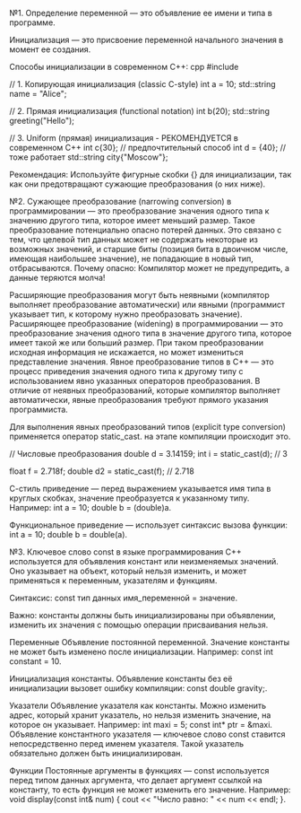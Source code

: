 №1.
Определение переменной — это объявление ее имени и типа в программе.

Инициализация — это присвоение переменной начального значения в момент ее создания.

Способы инициализации в современном C++:
cpp
#include <string>

// 1. Копирующая инициализация (classic C-style)
int a = 10;
std::string name = "Alice";

// 2. Прямая инициализация (functional notation)
int b(20);
std::string greeting("Hello");

// 3. Uniform (прямая) инициализация - РЕКОМЕНДУЕТСЯ в современном C++
int c{30};                    // предпочтительный способ
int d = {40};                 // тоже работает
std::string city{"Moscow"};

Рекомендация: Используйте фигурные скобки {} для инициализации, так как они предотвращают сужающие преобразования (о них ниже).


№2.
Сужающее преобразование (narrowing conversion) в программировании — это преобразование значения одного типа к значению другого типа, которое имеет меньший размер. Такое преобразование потенциально опасно потерей данных. Это связано с тем, что целевой тип данных может не содержать некоторые из возможных значений, и старшие биты (позиция бита в двоичном числе, имеющая наибольшее значение), не попадающие в новый тип, отбрасываются. Почему опасно: Компилятор может не предупредить, а данные теряются молча!



Расширяющие преобразования могут быть неявными (компилятор выполняет преобразование автоматически) или явными (программист указывает тип, к которому нужно преобразовать значение). 
Расширяющее преобразование (widening) в программировании — это преобразование значения одного типа в значение другого типа, которое имеет такой же или больший размер. При таком преобразовании исходная информация не искажается, но может измениться представление значения. 
Явное преобразование типов в C++ — это процесс приведения значения одного типа к другому типу с использованием явно указанных операторов преобразования. В отличие от неявных преобразований, которые компилятор выполняет автоматически, явные преобразования требуют прямого указания программиста.

Для выполнения явных преобразований типов (explicit type conversion) применяется оператор static_cast. на этапе компиляции происходит это.

// Числовые преобразования
double d = 3.14159;
int i = static_cast<int>(d);           // 3

float f = 2.718f;
double d2 = static_cast<double>(f);    // 2.718


С-стиль приведение — перед выражением указывается имя типа в круглых скобках, значение преобразуется к указанному типу. Например: int a = 10; double b = (double)a. 

Функциональное приведение — использует синтаксис вызова функции: int a = 10; double b = double(a).

№3. 
Ключевое слово const в языке программирования C++ используется для объявления констант или неизменяемых значений. Оно указывает на объект, который нельзя изменить, и может применяться к переменным, указателям и функциям. 

Синтаксис: const тип данных имя_переменной = значение. 

Важно: константы должны быть инициализированы при объявлении, изменить их значения с помощью операции присваивания нельзя. 

Переменные
Объявление постоянной переменной. Значение константы не может быть изменено после инициализации. Например: const int constant = 10. 

Инициализация константы. Объявление константы без её инициализации вызовет ошибку компиляции: const double gravity;. 

Указатели
Объявление указателя как константы. Можно изменить адрес, который хранит указатель, но нельзя изменить значение, на которое он указывает. Например: int maxi = 5; const int* ptr = &maxi.
Объявление константного указателя — ключевое слово const ставится непосредственно перед именем указателя. Такой указатель обязательно должен быть инициализирован.
 

Функции
Постоянные аргументы в функциях — const используется перед типом данных аргумента, что делает аргумент ссылкой на константу, то есть функция не может изменить его значение. Например: void display(const int& num) { cout << "Число равно: " << num << endl; }.
